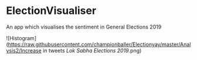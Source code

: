 # ElectionVisualiser
An app which visualises the sentiment in General Elections 2019

![Histogram](https://raw.githubusercontent.com/championballer/Electionyay/master/Analysis2/Increase in tweets _Lok Sabha Elections 2019_.png)